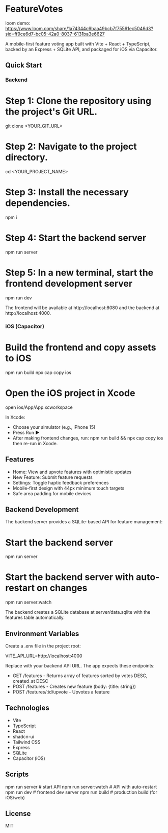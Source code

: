 # FeatureVotes

loom demo: https://www.loom.com/share/1a74344c6baa49bcb7f75561ec5046d3?sid=ff9ce6d7-bc05-42a0-8037-6131ba3e6627

A mobile-first feature voting app built with Vite + React + TypeScript, backed by an Express + SQLite API, and packaged for iOS via Capacitor.

## Quick Start

### Backend

# Step 1: Clone the repository using the project's Git URL.
git clone <YOUR_GIT_URL>

# Step 2: Navigate to the project directory.
cd <YOUR_PROJECT_NAME>

# Step 3: Install the necessary dependencies.
npm i

# Step 4: Start the backend server
npm run server

# Step 5: In a new terminal, start the frontend development server
npm run dev

The frontend will be available at http://localhost:8080 and the backend at http://localhost:4000.

### iOS (Capacitor)

# Build the frontend and copy assets to iOS
npm run build
npx cap copy ios

# Open the iOS project in Xcode
open ios/App/App.xcworkspace

In Xcode:
- Choose your simulator (e.g., iPhone 15)
- Press Run ▶︎
- After making frontend changes, run:
  npm run build && npx cap copy ios
  then re-run in Xcode.

## Features

- Home: View and upvote features with optimistic updates
- New Feature: Submit feature requests
- Settings: Toggle haptic feedback preferences
- Mobile-first design with 44px minimum touch targets
- Safe area padding for mobile devices

## Backend Development

The backend server provides a SQLite-based API for feature management:

# Start the backend server
npm run server

# Start the backend server with auto-restart on changes
npm run server:watch

The backend creates a SQLite database at server/data.sqlite with the features table automatically.

## Environment Variables

Create a .env file in the project root:

VITE_API_URL=http://localhost:4000

Replace with your backend API URL. The app expects these endpoints:
- GET /features - Returns array of features sorted by votes DESC, created_at DESC
- POST /features - Creates new feature (body: {title: string})
- POST /features/:id/upvote - Upvotes a feature

## Technologies

- Vite
- TypeScript
- React
- shadcn-ui
- Tailwind CSS
- Express
- SQLite
- Capacitor (iOS)

## Scripts

npm run server        # start API
npm run server:watch  # API with auto-restart
npm run dev           # frontend dev server
npm run build         # production build (for iOS/web)

## License

MIT
